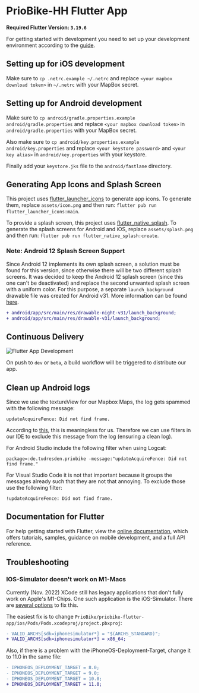# PrioBike-HH Flutter App

**Required Flutter Version: `3.19.6`**

For getting started with development you need to set up your development environment according to
the [guide](https://docs.flutter.dev/get-started/install).

## Setting up for iOS development

Make sure to `cp .netrc.example ~/.netrc` and replace `<your mapbox download token>` in `~/.netrc` with your MapBox secret.

## Setting up for Android development

Make sure to `cp android/gradle.properties.example android/gradle.properties` and replace
`<your mapbox download token>` in `android/gradle.properties` with your MapBox secret.

Also make sure to `cp android/key.properties.example android/key.properties` and replace
`<your keystore password>` and `<your key alias>` in `android/key.properties` with your keystore.

Finally add your `keystore.jks` file to the `android/fastlane` directory.

## Generating App Icons and Splash Screen

This project uses [flutter_launcher_icons](https://pub.dev/packages/flutter_launcher_icons) to
generate app icons. To generate them, replace `assets/icon.png` and then
run: `flutter pub run flutter_launcher_icons:main`.

To provide a splash screen, this project
uses [flutter_native_splash](https://pub.dev/packages/flutter_native_splash). To generate the splash
screens for Android and iOS, replace `assets/splash.png` and then
run: `flutter pub run flutter_native_splash:create`.

### Note: Android 12 Splash Screen Support

Since Android 12 implements its own splash screen, a solution must be found for this version, since
otherwise there will be two different splash screens. It was decided to keep the Android 12 splash
screen (since this one can't be deactivated) and replace the second unwanted splash screen with a
uniform color. For this purpose, a separate `launch_background` drawable file was created for
Android v31. More information can be
found [here](https://pub.dev/packages/flutter_native_splash#android-12-support).

```diff
+ android/app/src/main/res/drawable-night-v31/launch_background;
+ android/app/src/main/res/drawable-v31/launch_background;
```

## Continuous Delivery

![Flutter App Development](https://user-images.githubusercontent.com/27271818/208384012-5259dae4-abad-4705-9390-ac1bcf007ac7.png)

On push to `dev` or `beta`, a build workflow will be triggered to distribute our app.

## Clean up Android logs

Since we use the textureView for our Mapbox Maps, the log gets spammed with the following message:

```
updateAcquireFence: Did not find frame.
```

According to [this](https://github.com/flutter/flutter/issues/104268#issuecomment-1134964433), this
is meaningless for us. Therefore we can use filters in our IDE to exclude this message from the
log (ensuring a clean log).

For Android Studio include the following filter when using Logcat:

```
package=:de.tudresden.priobike -message:"updateAcquireFence: Did not find frame."
```

For Visual Studio Code it is not that important because it groups the messages already such that
they are not that annoying. To exclude those use the following filter:

```
!updateAcquireFence: Did not find frame.
```

## Documentation for Flutter

For help getting started with Flutter, view the
[online documentation](https://flutter.dev/docs), which offers tutorials,
samples, guidance on mobile development, and a full API reference.

## Troubleshooting

### IOS-Simulator doesn't work on M1-Macs

Currently (Nov. 2022) XCode still has legacy applications that don't fully work on Apple's M1-Chips.
One such application is the iOS-Simulator. There
are [several options](https://blog.sudeium.com/2021/06/18/build-for-x86-simulator-on-apple-silicon-macs/)
to fix this.

The easiest fix is to
change `PrioBike/priobike-flutter-app/ios/Pods/Pods.xcodeproj/project.pbxproj`:

```diff
- VALID_ARCHS[sdk=iphonesimulator*] = "$(ARCHS_STANDARD)";
+ VALID_ARCHS[sdk=iphonesimulator*] = x86_64;
```

Also, if there is a problem with the iPhoneOS-Deployment-Target, change it to 11.0 in the same file:

```diff
- IPHONEOS_DEPLOYMENT_TARGET = 8.0;
- IPHONEOS_DEPLOYMENT_TARGET = 9.0;
- IPHONEOS_DEPLOYMENT_TARGET = 10.0;
+ IPHONEOS_DEPLOYMENT_TARGET = 11.0;
```

